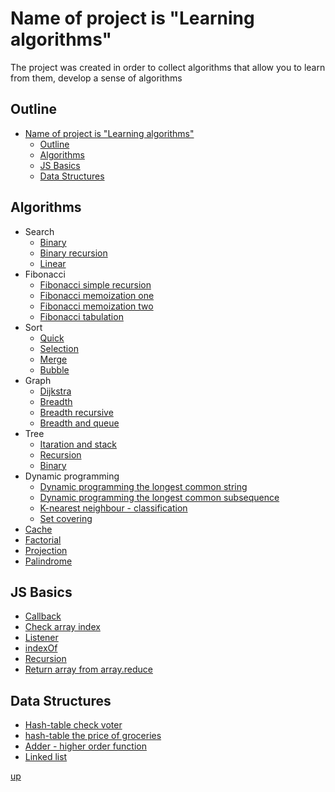 <a id="up"></a>

# Name of project is "Learning algorithms"
The project was created in order to collect algorithms that allow you to learn from them, develop a sense of algorithms

<!-- ## remark -->

## Outline
- [Name of project is "Learning algorithms"](#name-of-project-is-learning-algorithms)
  - [Outline](#outline)
  - [Algorithms](#algorithms)
  - [JS Basics](#js-basics)
  - [Data Structures](#data-structures)


## Algorithms
- Search
  - [Binary](https://github.com/Dimaggio-IT/algorithms/blob/master/search/binary-search.js)
  - [Binary recursion](https://github.com/Dimaggio-IT/algorithms/blob/search/master/binary-search-recursive.js)
  - [Linear](https://github.com/Dimaggio-IT/algorithms/blob/master/search/linear-search.js)
- Fibonacci
  - [Fibonacci simple recursion](https://github.com/Dimaggio-IT/algorithms/blob/master/fibonacci/simple-recursion-fibonacci.js)
  - [Fibonacci memoization one](https://github.com/Dimaggio-IT/algorithms/blob/master/fibonacci/memoization-fibonacci-one.js)
  - [Fibonacci memoization two](https://github.com/Dimaggio-IT/algorithms/blob/master/fibonacci/memoization-fibonacci-two.js)
  - [Fibonacci tabulation](https://github.com/Dimaggio-IT/algorithms/blob/master/fibonacci/tabulation-fibonacci.js)
- Sort
  - [Quick](https://github.com/Dimaggio-IT/algorithms/blob/master/sort/quick-sort.js)
  - [Selection](https://github.com/Dimaggio-IT/algorithms/blob/master/sort/selection-sort.js)
  - [Merge](https://github.com/Dimaggio-IT/algorithms/blob/master/sort/merge-sort.js)
  - [Bubble](https://github.com/Dimaggio-IT/algorithms/blob/master/sort/bubble-sort.js)
- Graph
  - [Dijkstra](https://github.com/Dimaggio-IT/algorithms/blob/master/graph/dijkstra-two.js)
  - [Breadth](https://github.com/Dimaggio-IT/algorithms/blob/master/graph/breadth-first-search.js)
  - [Breadth recursive](https://github.com/Dimaggio-IT/algorithms/blob/master/graph/breadth-first-search-recursive.js)
  - [Breadth and queue](https://github.com/Dimaggio-IT/algorithms/blob/master/graph/breadth-queue.js)
- Tree
  - [Itaration and stack](https://github.com/Dimaggio-IT/algorithms/blob/master/tree/tree-iteration.js)
  - [Recursion](https://github.com/Dimaggio-IT/algorithms/blob/master/tree/tree-recursion.js)
  - [Binary](https://github.com/Dimaggio-IT/algorithms/blob/master/tree/binary.js)
- Dynamic programming
  - [Dynamic programming the longest common string](https://github.com/Dimaggio-IT/algorithms/blob/master/dp-longest-common-string-terminal.js)
  - [Dynamic programming the longest common subsequence](https://github.com/Dimaggio-IT/algorithms/blob/master/dp-longest-common-subsequence-terminal.js)
  - [K-nearest neighbour - classification](https://github.com/Dimaggio-IT/algorithms/blob/master/knn-classification-simple-pythagoras.js)
  - [Set covering](https://github.com/Dimaggio-IT/algorithms/blob/master/set-covering.js)
- [Cache](https://github.com/Dimaggio-IT/algorithms/blob/master/cache.js)
- [Factorial](https://github.com/Dimaggio-IT/algorithms/blob/master/factorial.js)
- [Projection](https://github.com/Dimaggio-IT/algorithms/blob/master/projection.js)
- [Palindrome](https://github.com/Dimaggio-IT/algorithms/blob/master/palindrome.js)


## JS Basics
- [Callback](https://github.com/Dimaggio-IT/algorithms/blob/master/callback-clg-bind.js)
- [Check array index](https://github.com/Dimaggio-IT/algorithms/blob/master/check-array-index.js)
- [Listener](https://github.com/Dimaggio-IT/algorithms/blob/master/listener.js)
- [indexOf](https://github.com/Dimaggio-IT/algorithms/blob/master/indexOf.js)
- [Recursion](https://github.com/Dimaggio-IT/algorithms/blob/master/recursion.js)
- [Return array from array.reduce](https://github.com/Dimaggio-IT/algorithms/blob/master/return-array-from-reduce-min-max.js)
<!-- - Map
  - []()
- Set
  - []() -->

## Data Structures
- [Hash-table check voter](https://github.com/Dimaggio-IT/algorithms/blob/master/hash-table-check-voter.js)
- [hash-table the price of groceries](https://github.com/Dimaggio-IT/algorithms/blob/master/hash-table-price-of-groceries.js)
- [Adder - higher order function](https://github.com/Dimaggio-IT/algorithms/blob/master/hof-adder.js)
- [Linked list](https://github.com/Dimaggio-IT/algorithms/blob/master/linked-list.js)

[up](#up)
